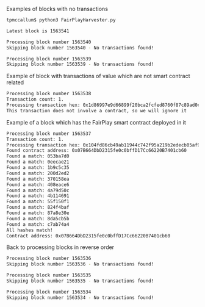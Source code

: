 Examples of blocks with no transactions
```bash
tpmccallum$ python3 FairPlayHarvester.py 

Latest block is 1563541

Processing block number 1563540
Skipping block number 1563540 - No transactions found!

Processing block number 1563539
Skipping block number 1563539 - No transactions found!
```

Example of block with transactions of value which are not smart contract related

```bash
Processing block number 1563538
Transaction count: 1.
Processing transaction hex: 0x1d86997e9d66899f20bca2fcfed8760f87c89ad0c5e1b5d9c7ca260fee2e8501 
This transaction does not involve a contract, so we will ignore it
```

Example of a block which has the FairPlay smart contract deployed in it

```bash
Processing block number 1563537
Transaction count: 1.
Processing transaction hex: 0x104fd86cb49ab11944c742f95a219b2edecb05af915355dd4ffecd6085886e22 
Found contract address: 0x07B664DbD2315fe0c0bffD17Cc66220B7401cb60 
Found a match: 053ba7d0 
Found a match: 0eecae21 
Found a match: 1b9c5c35 
Found a match: 200d2ed2 
Found a match: 370158ea 
Found a match: 408eace6 
Found a match: 4a79d50c 
Found a match: 4b114691 
Found a match: 55f150f1 
Found a match: 824f4baf 
Found a match: 87a8e30e 
Found a match: 8da5cb5b 
Found a match: c7ab74a4 
All hashes match!
Contract address: 0x07B664DbD2315fe0c0bffD17Cc66220B7401cb60 
```
Back to processing blocks in reverse order

```bash
Processing block number 1563536
Skipping block number 1563536 - No transactions found!

Processing block number 1563535
Skipping block number 1563535 - No transactions found!

Processing block number 1563534
Skipping block number 1563534 - No transactions found!
```
